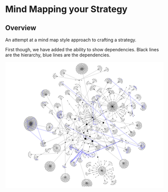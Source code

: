Mind Mapping your Strategy
===================

## Overview

An attempt at a mind map style approach to crafting a strategy.

First though, we have added the ability to show dependencies. Black lines are the hierarchy, blue lines are the dependencies.

![alt text](https://github.com/nikantonelli/Strategy-Mapping/blob/master/Images/Spaghetti.png)
